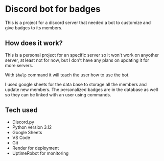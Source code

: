 # Discord bot for badges
This is a project for a discord server that needed a bot to customize and give badges to its members.

## How does it work?
This is a personal project for an specific server so it won't work on anyother server, at least not for now, but I don't have any plans on updating it for more servers.

With ```$help``` command it will teach the user how to use the bot.

I used google sheets for the data base to storage all the members and update new members. The personalized badges are in the database as well so they can be linked with an user using commands.

## Tech used
- Discord.py
- Python version 3.12
- Google Sheets
- VS Code
- Git
- Render for deployment
- UptimeRobot for monitoring
